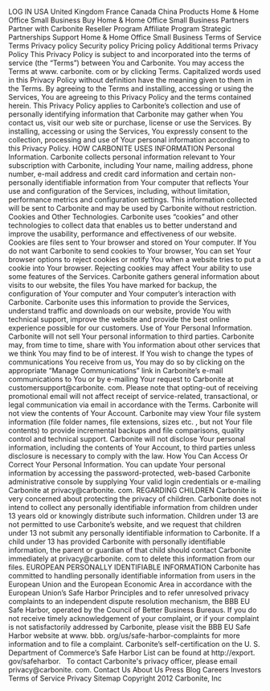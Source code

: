 LOG IN USA United Kingdom France Canada China Products Home & Home Office Small Business Buy Home & Home Office Small Business Partners Partner with Carbonite Reseller Program Affiliate Program Strategic Partnerships Support Home & Home Office Small Business Terms of Service Terms Privacy policy Security policy Pricing policy Additional terms Privacy Policy This Privacy Policy is subject to and incorporated into the terms of service (the “Terms”) between You and Carbonite. You may access the Terms at www. carbonite. com or by clicking Terms. Capitalized words used in this Privacy Policy without definition have the meaning given to them in the Terms. By agreeing to the Terms and installing, accessing or using the Services, You are agreeing to this Privacy Policy and the terms contained herein. This Privacy Policy applies to Carbonite’s collection and use of personally identifying information that Carbonite may gather when You contact us, visit our web site or purchase, license or use the Services. By installing, accessing or using the Services, You expressly consent to the collection, processing and use of Your personal information according to this Privacy Policy. HOW CARBONITE USES INFORMATION Personal Information. Carbonite collects personal information relevant to Your subscription with Carbonite, including Your name, mailing address, phone number, e-mail address and credit card information and certain non-personally identifiable information from Your computer that reflects Your use and configuration of the Services, including, without limitation, performance metrics and configuration settings. This information collected will be sent to Carbonite and may be used by Carbonite without restriction. Cookies and Other Technologies. Carbonite uses “cookies” and other technologies to collect data that enables us to better understand and improve the usability, performance and effectiveness of our website. Cookies are files sent to Your browser and stored on Your computer. If You do not want Carbonite to send cookies to Your browser, You can set Your browser options to reject cookies or notify You when a website tries to put a cookie into Your browser. Rejecting cookies may affect Your ability to use some features of the Services. Carbonite gathers general information about visits to our website, the files You have marked for backup, the configuration of Your computer and Your computer’s interaction with Carbonite. Carbonite uses this information to provide the Services, understand traffic and downloads on our website, provide You with technical support, improve the website and provide the best online experience possible for our customers. Use of Your Personal Information. Carbonite will not sell Your personal information to third parties. Carbonite may, from time to time, share with You information about other services that we think You may find to be of interest. If You wish to change the types of communications You receive from us, You may do so by clicking on the appropriate “Manage Communications” link in Carbonite’s e-mail communications to You or by e-mailing Your request to Carbonite at customersupport@carbonite. com. Please note that opting-out of receiving promotional email will not affect receipt of service-related, transactional, or legal communication via email in accordance with the Terms. Carbonite will not view the contents of Your Account. Carbonite may view Your file system information (file folder names, file extensions, sizes etc. , but not Your file contents) to provide incremental backups and file comparisons, quality control and technical support. Carbonite will not disclose Your personal information, including the contents of Your Account, to third parties unless disclosure is necessary to comply with the law. How You Can Access Or Correct Your Personal Information. You can update Your personal information by accessing the password-protected, web-based Carbonite administrative console by supplying Your valid login credentials or e-mailing Carbonite at privacy@carbonite. com. REGARDING CHILDREN Carbonite is very concerned about protecting the privacy of children. Carbonite does not intend to collect any personally identifiable information from children under 13 years old or knowingly distribute such information. Children under 13 are not permitted to use Carbonite’s website, and we request that children under 13 not submit any personally identifiable information to Carbonite. If a child under 13 has provided Carbonite with personally identifiable information, the parent or guardian of that child should contact Carbonite immediately at privacy@carbonite. com to delete this information from our files. EUROPEAN PERSONALLY IDENTIFIABLE INFORMATION Carbonite has committed to handling personally identifiable information from users in the European Union and the European Economic Area in accordance with the European Union’s Safe Harbor Principles and to refer unresolved privacy complaints to an independent dispute resolution mechanism, the BBB EU Safe Harbor, operated by the Council of Better Business Bureaus. If you do not receive timely acknowledgement of your complaint, or if your complaint is not satisfactorily addressed by Carbonite, please visit the BBB EU Safe Harbor website at www. bbb. org/us/safe-harbor-complaints for more information and to file a complaint. Carbonite’s self-certification on the U. S. Department of Commerce’s Safe Harbor List can be found at http://export. gov/safeharbor.   To contact Carbonite's privacy officer, please email privacy@carbonite. com. Contact Us About Us Press Blog Careers Investors Terms of Service Privacy Sitemap Copyright 2012 Carbonite, Inc